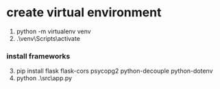 # create virtual environment

1. python -m virtualenv venv
2. .\venv\Scripts\activate

### install frameworks

3. pip install flask flask-cors psycopg2 python-decouple python-dotenv
4. python .\src\app.py
